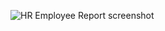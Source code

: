 ![HR Employee Report screenshot](https://github.com/buckmn0333/Database_Management-Portfolio/assets/117545217/8bb56b3b-3c9c-479e-8bc6-9a442c49a808)
